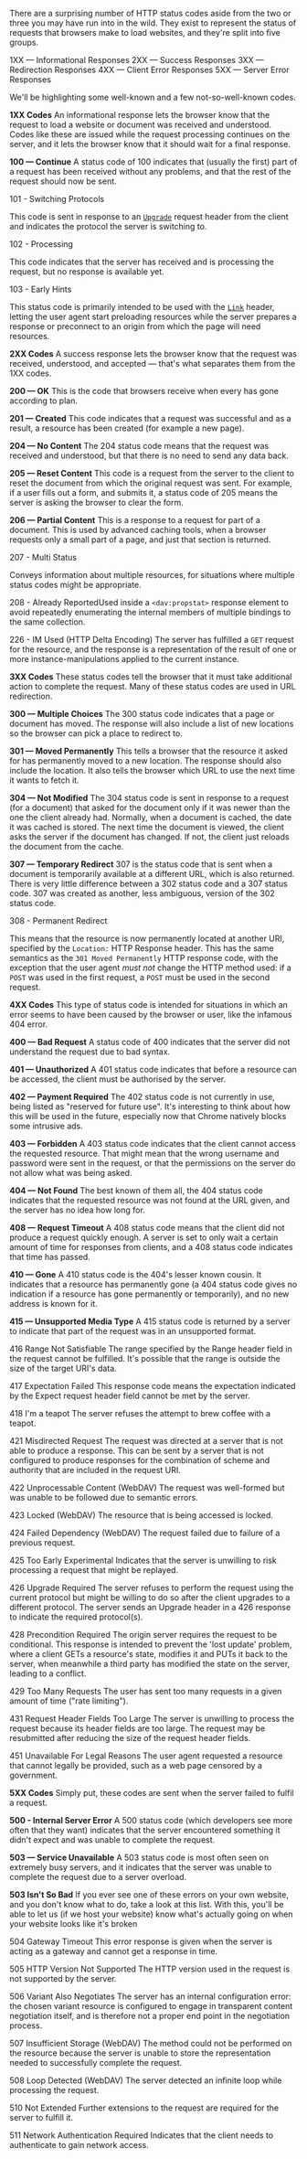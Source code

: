 There are a surprising number of HTTP status codes aside from the two or three you may have run into in the wild. They exist to represent the status of requests that browsers make to load websites, and they're split into five groups.

1XX — Informational Responses
2XX — Success Responses
3XX — Redirection Responses
4XX — Client Error Responses
5XX — Server Error Responses

We'll be highlighting some well-known and a few not-so-well-known codes.

**1XX Codes**
An informational response lets the browser know that the request to load a website or document was received and understood. Codes like these are issued while the request processing continues on the server, and it lets the browser know that it should wait for a final response.

**100 — Continue**
A status code of 100 indicates that (usually the first) part of a request has been received without any problems, and that the rest of the request should now be sent.

101 - Switching Protocols

This code is sent in response to an [`Upgrade`](https://developer.mozilla.org/en-US/docs/Web/HTTP/Headers/Upgrade) request header from the client and indicates the protocol the server is switching to.

102 - Processing

This code indicates that the server has received and is processing the request, but no response is available yet.

103 - Early Hints

This status code is primarily intended to be used with the [`Link`](https://developer.mozilla.org/en-US/docs/Web/HTTP/Headers/Link) header, letting the user agent start preloading resources while the server prepares a response or preconnect  to an origin from which the page will need resources.

**2XX Codes**
A success response lets the browser know that the request was received, understood, and accepted — that's what separates them from the 1XX codes.

**200 — OK**
This is the code that browsers receive when every has gone according to plan.

**201 — Created**
This code indicates that a request was successful and as a result, a resource has been created (for example a new page).

**204 — No Content**
The 204 status code means that the request was received and understood, but that there is no need to send any data back.

**205 — Reset Content**
This code is a request from the server to the client to reset the document from which the original request was sent. For example, if a user fills out a form, and submits it, a status code of 205 means the server is asking the browser to clear the form.

**206 — Partial Content**
This is a response to a request for part of a document. This is used by advanced caching tools, when a browser requests only a small part of a page, and just that section is returned.

207 - Multi Status

Conveys information about multiple resources, for situations where multiple status codes might be appropriate.

208 - Already ReportedUsed inside a `<dav:propstat>` response element to avoid repeatedly enumerating the internal members of multiple bindings to the same collection.

226  - IM Used (HTTP Delta Encoding)
The server has fulfilled a `GET` request for the resource, and the response is a representation of the result of one or more instance-manipulations applied to the current instance.

**3XX Codes**
These status codes tell the browser that it must take additional action to complete the request. Many of these status codes are used in URL redirection.

**300 — Multiple Choices**
The 300 status code indicates that a page or document has moved. The response will also include a list of new locations so the browser can pick a place to redirect to.

**301 — Moved Permanently**
This tells a browser that the resource it asked for has permanently moved to a new location. The response should also include the location. It also tells the browser which URL to use the next time it wants to fetch it.

**304 — Not Modified**
The 304 status code is sent in response to a request (for a document) that asked for the document only if it was newer than the one the client already had. Normally, when a document is cached, the date it was cached is stored. The next time the document is viewed, the client asks the server if the document has changed. If not, the client just reloads the document from the cache.

**307 — Temporary Redirect**
307 is the status code that is sent when a document is temporarily available at a different URL, which is also returned. There is very little difference between a 302 status code and a 307 status code. 307 was created as another, less ambiguous, version of the 302 status code.

308 - Permanent Redirect

This means that the resource is now permanently located at another URI, specified by the `Location:` HTTP Response header. This has the same semantics as the `301 Moved Permanently` HTTP response code, with the exception that the user agent *must not* change the HTTP method used: if a `POST` was used in the first request, a `POST` must be used in the second request.

**4XX Codes**
This type of status code is intended for situations in which an error seems to have been caused by the browser or user, like the infamous 404 error.

**400 — Bad Request**
A status code of 400 indicates that the server did not understand the request due to bad syntax.

**401 — Unauthorized**
A 401 status code indicates that before a resource can be accessed, the client must be authorised by the server.

**402 — Payment Required**
The 402 status code is not currently in use, being listed as "reserved for future use". It's interesting to think about how this will be used in the future, especially now that Chrome natively blocks some intrusive ads.

**403 — Forbidden**
A 403 status code indicates that the client cannot access the requested resource. That might mean that the wrong username and password were sent in the request, or that the permissions on the server do not allow what was being asked.

**404 — Not Found**
The best known of them all, the 404 status code indicates that the requested resource was not found at the URL given, and the server has no idea how long for.

**408 — Request Timeout**
A 408 status code means that the client did not produce a request quickly enough. A server is set to only wait a certain amount of time for responses from clients, and a 408 status code indicates that time has passed.

**410 — Gone**
A 410 status code is the 404's lesser known cousin. It indicates that a resource has permanently gone (a 404 status code gives no indication if a resource has gone permanently or temporarily), and no new address is known for it.

**415 — Unsupported Media Type**
A 415 status code is returned by a server to indicate that part of the request was in an unsupported format.

416 Range Not Satisfiable
The range specified by the Range header field in the request cannot be fulfilled. It's possible that the range is outside the size of the target URI's data.

417 Expectation Failed
This response code means the expectation indicated by the Expect request header field cannot be met by the server.

418 I'm a teapot
The server refuses the attempt to brew coffee with a teapot.

421 Misdirected Request
The request was directed at a server that is not able to produce a response. This can be sent by a server that is not configured to produce responses for the combination of scheme and authority that are included in the request URI.

422 Unprocessable Content (WebDAV)
The request was well-formed but was unable to be followed due to semantic errors.

423 Locked (WebDAV)
The resource that is being accessed is locked.

424 Failed Dependency (WebDAV)
The request failed due to failure of a previous request.

425 Too Early Experimental
Indicates that the server is unwilling to risk processing a request that might be replayed.

426 Upgrade Required
The server refuses to perform the request using the current protocol but might be willing to do so after the client upgrades to a different protocol. The server sends an Upgrade header in a 426 response to indicate the required protocol(s).

428 Precondition Required
The origin server requires the request to be conditional. This response is intended to prevent the 'lost update' problem, where a client GETs a resource's state, modifies it and PUTs it back to the server, when meanwhile a third party has modified the state on the server, leading to a conflict.

429 Too Many Requests
The user has sent too many requests in a given amount of time ("rate limiting").

431 Request Header Fields Too Large
The server is unwilling to process the request because its header fields are too large. The request may be resubmitted after reducing the size of the request header fields.

451 Unavailable For Legal Reasons
The user agent requested a resource that cannot legally be provided, such as a web page censored by a government.


**5XX Codes**
Simply put, these codes are sent when the server failed to fulfil a request.

**500 - Internal Server Error**
A 500 status code (which developers see more often that they want) indicates that the server encountered something it didn't expect and was unable to complete the request.

**503 — Service Unavailable**
A 503 status code is most often seen on extremely busy servers, and it indicates that the server was unable to complete the request due to a server overload.

**503 Isn't So Bad**
If you ever see one of these errors on your own website, and you don't know what to do, take a look at this list. With this, you'll be able to let us (if we host your website) know what's actually going on when your website looks like it's broken

504 Gateway Timeout
This error response is given when the server is acting as a gateway and cannot get a response in time.

505 HTTP Version Not Supported
The HTTP version used in the request is not supported by the server.

506 Variant Also Negotiates
The server has an internal configuration error: the chosen variant resource is configured to engage in transparent content negotiation itself, and is therefore not a proper end point in the negotiation process.

507 Insufficient Storage (WebDAV)
The method could not be performed on the resource because the server is unable to store the representation needed to successfully complete the request.

508 Loop Detected (WebDAV)
The server detected an infinite loop while processing the request.

510 Not Extended
Further extensions to the request are required for the server to fulfill it.

511 Network Authentication Required
Indicates that the client needs to authenticate to gain network access.
